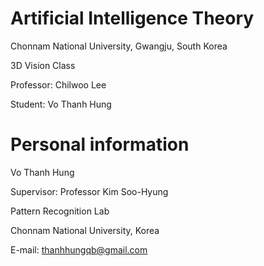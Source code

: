 # Artificial Intelligence Theory
Chonnam National University, Gwangju, South Korea

3D Vision Class

Professor: Chilwoo Lee

Student: Vo Thanh Hung

# Personal information
Vo Thanh Hung

Supervisor: Professor Kim Soo-Hyung

Pattern Recognition Lab

Chonnam National University, Korea

E-mail: thanhhungqb@gmail.com

